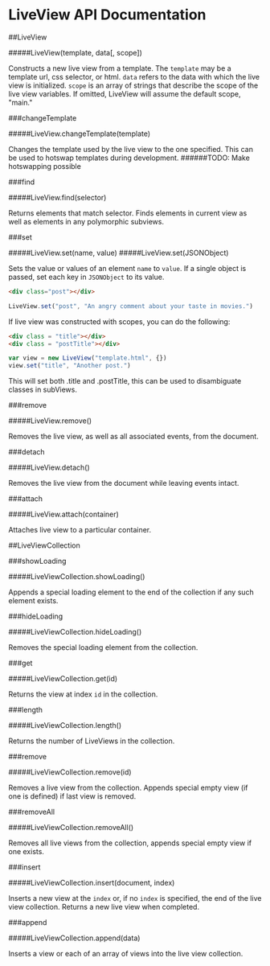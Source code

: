 LiveView API Documentation 
==========================

##LiveView

#####LiveView(template, data[, scope])

Constructs a new live view from a template. The `template` may be a template
url, css selector, or html.  `data` refers to the data with which the live view
is initialized. `scope` is an array of strings that describe the scope of the 
live view variables. If omitted, LiveView will assume the default scope, "main."

###changeTemplate

#####LiveView.changeTemplate(template) 

Changes the template used by the live view to the one specified. This can be used to hotswap templates during development.
######TODO: Make hotswapping possible

###find

#####LiveView.find(selector)

Returns elements that match selector. Finds elements in current view as well as elements in any polymorphic subviews.

###set

#####LiveView.set(name, value)
#####LiveView.set(JSONObject)

Sets the value or values of an element `name` to `value`. If a single object is passed, set each key in `JSONObject` to its value.

```html
<div class="post"></div>
```

```javascript
LiveView.set("post", "An angry comment about your taste in movies.")
```
If live view was constructed with scopes, you can do the following:

```html
<div class = "title"></div>
<div class = "postTitle"></div>
```

```javascript
var view = new LiveView("template.html", {})
view.set("title", "Another post.")
```
This will set both .title and .postTitle, this can be used to disambiguate classes in subViews.

###remove

#####LiveView.remove()

Removes the live view, as well as all associated events, from the document.

###detach

#####LiveView.detach()

Removes the live view from the document while leaving events intact.

###attach

#####LiveView.attach(container)

Attaches live view to a particular container.

##LiveViewCollection

###showLoading

#####LiveViewCollection.showLoading() 

Appends a special loading element to the end of the collection if any such element exists.

###hideLoading

#####LiveViewCollection.hideLoading()

Removes the special loading element from the collection.

###get

#####LiveViewCollection.get(id)

Returns the view at index `id` in the collection.

###length

#####LiveViewCollection.length()

Returns the number of LiveViews in the collection.

###remove

#####LiveViewCollection.remove(id)

Removes a live view from the collection. Appends special empty view (if one is
defined) if last view is removed.

###removeAll

#####LiveViewCollection.removeAll()

Removes all live views from the collection, appends special empty view if one
exists.


###insert

#####LiveViewCollection.insert(document, index)

Inserts a new view at the `index` or, if no `index` is specified, the end of
the live view collection.  Returns a new live view when completed.

###append

#####LiveViewCollection.append(data)

Inserts a view or each of an array of views into the live view collection.
